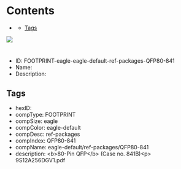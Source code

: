 



Contents
========

* [](#)
	* [Tags](#tags)
  
![][im]
# 

- ID: FOOTPRINT-eagle-eagle-default-ref-packages-QFP80-841
- Name: 
- Description: 

## Tags

- hexID: 
- oompType: FOOTPRINT
- oompSize: eagle
- oompColor: eagle-default
- oompDesc: ref-packages
- oompIndex: QFP80-841
- oompName: eagle-default/ref-packages/QFP80-841
- description: &lt;b&gt;80-Pin QFP&lt;/b&gt; (Case no. 841B)&lt;p&gt;&#xD;
9S12A256DGV1.pdf



[im]: image.png
